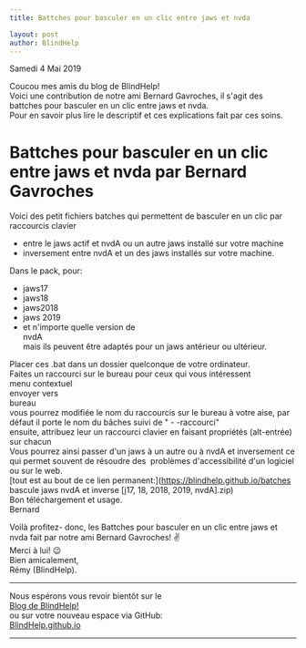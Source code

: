 ```yaml
---
title: Battches pour basculer en un clic entre jaws et nvda

layout: post
author: BlindHelp
---
```


<footer>Samedi 4 Mai 2019</footer>


Coucou mes amis du blog de BlindHelp!    
Voici une contribution de notre ami Bernard Gavroches, il s'agit des battches pour basculer en un clic entre jaws et nvda.    
Pour en savoir plus lire le descriptif et ces explications fait par ces soins.    

# Battches pour basculer en un clic entre jaws et nvda  par Bernard Gavroches #
Voici des petit fichiers batches qui permettent de basculer en un clic par raccourcis clavier    

* entre le jaws actif et nvdA ou un autre jaws installé sur votre machine
* inversement entre nvdA et un des jaws installés sur votre machine.

Dans le pack, pour:    

* jaws17
* jaws18
* jaws2018
* jaws 2019
* et n'importe quelle version de    
nvdA         
mais ils peuvent être adaptés pour un jaws antérieur ou ultérieur.            

Placer ces .bat dans un dossier quelconque de votre ordinateur.    
Faites un raccourci sur le bureau pour ceux qui vous intéressent    
menu contextuel    
envoyer vers    
bureau    
vous pourrez modifiée le nom du raccourcis sur le bureau à votre aise, par défaut il porte le nom du bâches suivi de " - -raccourci"    
ensuite, attribuez leur un raccourci clavier en faisant propriétés (alt-entrée) sur chacun    
Vous pourrez ainsi passer d'un jaws à un autre ou à nvdA et inversement ce qui permet souvent de résoudre des  problèmes d'accessibilité d'un logiciel ou sur le web.    
[tout est au bout de ce lien permanent:](https://blindhelp.github.io/batches bascule jaws nvdA et inverse [j17, 18, 2018, 2019, nvdA].zip)    
Bon téléchargement et usage.    
Bernard    

Voilà  profitez- donc, les Battches pour basculer en un clic entre jaws et nvda fait par notre ami Bernard Gavroches! ✌    
Merci à lui! 😉     
Bien amicalement,              
Rémy (BlindHelp).

---

Nous espérons vous revoir bientôt sur le      
[Blog de BlindHelp!](http://blindhelp.blogspot.fr/)                    
ou sur  votre nouveau espace via GitHub:                     
[BlindHelp.github.io](https://blindhelp.github.io)                    

---